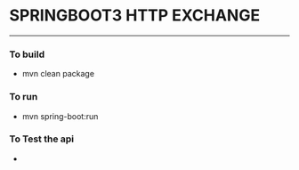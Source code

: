 # SPRINGBOOT3 HTTP EXCHANGE 

---

### To build 
* mvn clean package 

### To run 
* mvn spring-boot:run 


### To Test the api 
* 
